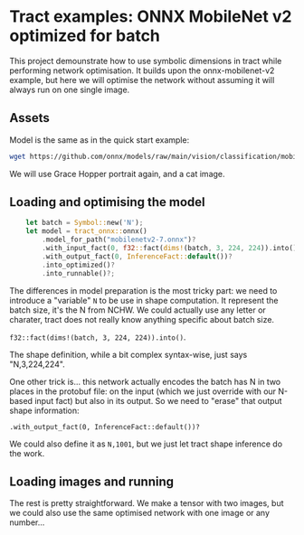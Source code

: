 # Tract examples: ONNX MobileNet v2 optimized for batch

This project demounstrate how to use symbolic dimensions in tract while 
performing network optimisation.
It builds upon the onnx-mobilenet-v2 example, but here we will optimise 
the network without assuming it will always run on one single image.

## Assets

Model is the same as in the quick start example:

```sh
wget https://github.com/onnx/models/raw/main/vision/classification/mobilenet/model/mobilenetv2-7.onnx
```

We will use Grace Hopper portrait again, and a cat image.

## Loading and optimising the model

```rust
    let batch = Symbol::new('N');
    let model = tract_onnx::onnx()
        .model_for_path("mobilenetv2-7.onnx")?
        .with_input_fact(0, f32::fact(dims!(batch, 3, 224, 224)).into())?
        .with_output_fact(0, InferenceFact::default())?
        .into_optimized()?
        .into_runnable()?;
```

The differences in model preparation is the most tricky part: we need to introduce
a "variable" `N` to be use in shape computation. It represent the batch size, it's the
N from NCHW. We could actually use any letter or charater, tract does not really know
anything specific about batch size.

`f32::fact(dims!(batch, 3, 224, 224)).into()`.

The shape definition, while a bit complex syntax-wise, just says "N,3,224,224".

One other trick is... this network actually encodes the batch has N in two places in the
protobuf file: on the input (which we just override with our N-based input fact) but also
in its output. So we need to "erase" that output shape information:

`.with_output_fact(0, InferenceFact::default())?`

We could also define it as `N,1001`, but we just let tract shape inference do the work.

## Loading images and running

The rest is pretty straightforward. We make a tensor with two images, but we could also
use the same optimised network with one image or any number...
